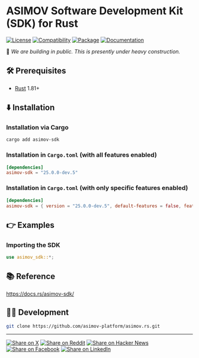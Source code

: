 # ASIMOV Software Development Kit (SDK) for Rust

[![License](https://img.shields.io/badge/license-Public%20Domain-blue.svg)](https://unlicense.org)
[![Compatibility](https://img.shields.io/badge/rust-1.81%2B-blue)](https://blog.rust-lang.org/2024/09/05/Rust-1.81.0.html)
[![Package](https://img.shields.io/crates/v/asimov-sdk)](https://crates.io/crates/asimov-sdk)
[![Documentation](https://docs.rs/asimov-sdk/badge.svg)](https://docs.rs/asimov-sdk/)

🚧 _We are building in public. This is presently under heavy construction._

## 🛠️ Prerequisites

- [Rust](https://rust-lang.org) 1.81+

## ⬇️ Installation

### Installation via Cargo

```bash
cargo add asimov-sdk
```

### Installation in `Cargo.toml` (with all features enabled)

```toml
[dependencies]
asimov-sdk = "25.0.0-dev.5"
```

### Installation in `Cargo.toml` (with only specific features enabled)

```toml
[dependencies]
asimov-sdk = { version = "25.0.0-dev.5", default-features = false, features = ["tracing"] }
```

## 👉 Examples

### Importing the SDK

```rust
use asimov_sdk::*;
```

## 📚 Reference

https://docs.rs/asimov-sdk/

## 👨‍💻 Development

```bash
git clone https://github.com/asimov-platform/asimov.rs.git
```

---

[![Share on X](https://img.shields.io/badge/share%20on-x-03A9F4?logo=x)](https://x.com/intent/post?url=https://github.com/asimov-platform/asimov.rs&text=ASIMOV%20Software%20Development%20Kit%20%28SDK%29%20for%20Rust)
[![Share on Reddit](https://img.shields.io/badge/share%20on-reddit-red?logo=reddit)](https://reddit.com/submit?url=https://github.com/asimov-platform/asimov.rs&title=ASIMOV%20Software%20Development%20Kit%20%28SDK%29%20for%20Rust)
[![Share on Hacker News](https://img.shields.io/badge/share%20on-hn-orange?logo=ycombinator)](https://news.ycombinator.com/submitlink?u=https://github.com/asimov-platform/asimov.rs&t=ASIMOV%20Software%20Development%20Kit%20%28SDK%29%20for%20Rust)
[![Share on Facebook](https://img.shields.io/badge/share%20on-fb-1976D2?logo=facebook)](https://www.facebook.com/sharer/sharer.php?u=https://github.com/asimov-platform/asimov.rs)
[![Share on LinkedIn](https://img.shields.io/badge/share%20on-linkedin-3949AB?logo=linkedin)](https://www.linkedin.com/sharing/share-offsite/?url=https://github.com/asimov-platform/asimov.rs)
